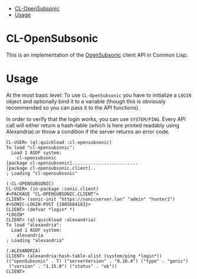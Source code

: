 - [CL-OpenSubsonic](#org1f0c6db)
- [Usage](#org77f8897)


<a id="org1f0c6db"></a>

# CL-OpenSubsonic

This is an implementation of the [OpenSubsonic](https://opensubsonic.netlify.app/) client API in Common Lisp.


<a id="org77f8897"></a>

# Usage

At the most basic level: To use `CL-OpenSubsonic` you have to initialize a `LOGIN` object and optionally bind it to a variable (though this is obviously recommended so you can pass it to the API functions).

In order to verify that the login works, you can use `SYSTEM/PING`. Every API call will either return a hash-table (which is here printed readably using Alexandria) or throw a condition if the server returns an error code.

```common-lisp
CL-USER> (ql:quickload :cl-opensubsonic)
To load "cl-opensubsonic":
  Load 1 ASDF system:
    cl-opensubsonic
[package cl-opensubsonic].........................
[package cl-opensubsonic.client]..
; Loading "cl-opensubsonic"

(:CL-OPENSUBSONIC)
CL-USER> (in-package :sonic.client)
#<PACKAGE "CL-OPENSUBSONIC.CLIENT">
CLIENT> (sonic-init "https://sonicserver.lan" "admin" "hunter2")
#<SONIC-LOGIN-POST {1005684183}>
CLIENT> (defvar *login* *)
*LOGIN*
CLIENT> (ql:quickload :alexandria)
To load "alexandria":
  Load 1 ASDF system:
    alexandria
; Loading "alexandria"

(:ALEXANDRIA)
CLIENT> (alexandria:hash-table-alist (system/ping *login*))
(("openSubsonic" . T) ("serverVersion" . "0.16.4") ("type" . "gonic")
 ("version" . "1.15.0") ("status" . "ok"))
CLIENT> 
```

